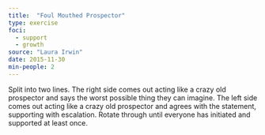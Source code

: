 ```yaml
---
title:  "Foul Mouthed Prospector"
type: exercise
foci:
  - support
  - growth
source: "Laura Irwin"
date: 2015-11-30
min-people: 2
---
```

Split into two lines.
The right side comes out acting like a crazy old prospector and says the worst possible thing they can imagine.
The left side comes out acting like a crazy old prospector and agrees with the statement, supporting with escalation.
Rotate through until everyone has initiated and supported at least once.
